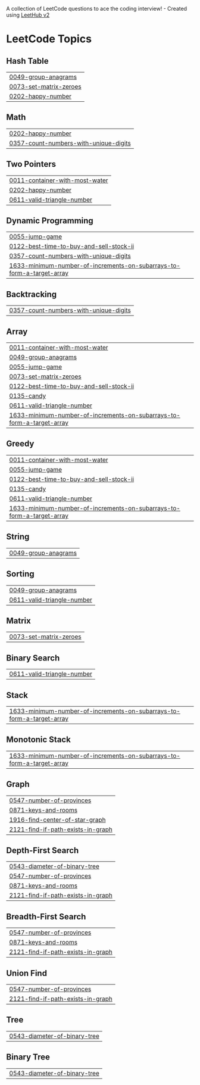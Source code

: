 A collection of LeetCode questions to ace the coding interview! - Created using [LeetHub v2](https://github.com/arunbhardwaj/LeetHub-2.0)
<!---LeetCode Topics Start-->
# LeetCode Topics
## Hash Table
|  |
| ------- |
| [0049-group-anagrams](https://github.com/Pirithishaa/Leetcode-problems/tree/master/0049-group-anagrams) |
| [0073-set-matrix-zeroes](https://github.com/Pirithishaa/Leetcode-problems/tree/master/0073-set-matrix-zeroes) |
| [0202-happy-number](https://github.com/Pirithishaa/Leetcode-problems/tree/master/0202-happy-number) |
## Math
|  |
| ------- |
| [0202-happy-number](https://github.com/Pirithishaa/Leetcode-problems/tree/master/0202-happy-number) |
| [0357-count-numbers-with-unique-digits](https://github.com/Pirithishaa/Leetcode-problems/tree/master/0357-count-numbers-with-unique-digits) |
## Two Pointers
|  |
| ------- |
| [0011-container-with-most-water](https://github.com/Pirithishaa/Leetcode-problems/tree/master/0011-container-with-most-water) |
| [0202-happy-number](https://github.com/Pirithishaa/Leetcode-problems/tree/master/0202-happy-number) |
| [0611-valid-triangle-number](https://github.com/Pirithishaa/Leetcode-problems/tree/master/0611-valid-triangle-number) |
## Dynamic Programming
|  |
| ------- |
| [0055-jump-game](https://github.com/Pirithishaa/Leetcode-problems/tree/master/0055-jump-game) |
| [0122-best-time-to-buy-and-sell-stock-ii](https://github.com/Pirithishaa/Leetcode-problems/tree/master/0122-best-time-to-buy-and-sell-stock-ii) |
| [0357-count-numbers-with-unique-digits](https://github.com/Pirithishaa/Leetcode-problems/tree/master/0357-count-numbers-with-unique-digits) |
| [1633-minimum-number-of-increments-on-subarrays-to-form-a-target-array](https://github.com/Pirithishaa/Leetcode-problems/tree/master/1633-minimum-number-of-increments-on-subarrays-to-form-a-target-array) |
## Backtracking
|  |
| ------- |
| [0357-count-numbers-with-unique-digits](https://github.com/Pirithishaa/Leetcode-problems/tree/master/0357-count-numbers-with-unique-digits) |
## Array
|  |
| ------- |
| [0011-container-with-most-water](https://github.com/Pirithishaa/Leetcode-problems/tree/master/0011-container-with-most-water) |
| [0049-group-anagrams](https://github.com/Pirithishaa/Leetcode-problems/tree/master/0049-group-anagrams) |
| [0055-jump-game](https://github.com/Pirithishaa/Leetcode-problems/tree/master/0055-jump-game) |
| [0073-set-matrix-zeroes](https://github.com/Pirithishaa/Leetcode-problems/tree/master/0073-set-matrix-zeroes) |
| [0122-best-time-to-buy-and-sell-stock-ii](https://github.com/Pirithishaa/Leetcode-problems/tree/master/0122-best-time-to-buy-and-sell-stock-ii) |
| [0135-candy](https://github.com/Pirithishaa/Leetcode-problems/tree/master/0135-candy) |
| [0611-valid-triangle-number](https://github.com/Pirithishaa/Leetcode-problems/tree/master/0611-valid-triangle-number) |
| [1633-minimum-number-of-increments-on-subarrays-to-form-a-target-array](https://github.com/Pirithishaa/Leetcode-problems/tree/master/1633-minimum-number-of-increments-on-subarrays-to-form-a-target-array) |
## Greedy
|  |
| ------- |
| [0011-container-with-most-water](https://github.com/Pirithishaa/Leetcode-problems/tree/master/0011-container-with-most-water) |
| [0055-jump-game](https://github.com/Pirithishaa/Leetcode-problems/tree/master/0055-jump-game) |
| [0122-best-time-to-buy-and-sell-stock-ii](https://github.com/Pirithishaa/Leetcode-problems/tree/master/0122-best-time-to-buy-and-sell-stock-ii) |
| [0135-candy](https://github.com/Pirithishaa/Leetcode-problems/tree/master/0135-candy) |
| [0611-valid-triangle-number](https://github.com/Pirithishaa/Leetcode-problems/tree/master/0611-valid-triangle-number) |
| [1633-minimum-number-of-increments-on-subarrays-to-form-a-target-array](https://github.com/Pirithishaa/Leetcode-problems/tree/master/1633-minimum-number-of-increments-on-subarrays-to-form-a-target-array) |
## String
|  |
| ------- |
| [0049-group-anagrams](https://github.com/Pirithishaa/Leetcode-problems/tree/master/0049-group-anagrams) |
## Sorting
|  |
| ------- |
| [0049-group-anagrams](https://github.com/Pirithishaa/Leetcode-problems/tree/master/0049-group-anagrams) |
| [0611-valid-triangle-number](https://github.com/Pirithishaa/Leetcode-problems/tree/master/0611-valid-triangle-number) |
## Matrix
|  |
| ------- |
| [0073-set-matrix-zeroes](https://github.com/Pirithishaa/Leetcode-problems/tree/master/0073-set-matrix-zeroes) |
## Binary Search
|  |
| ------- |
| [0611-valid-triangle-number](https://github.com/Pirithishaa/Leetcode-problems/tree/master/0611-valid-triangle-number) |
## Stack
|  |
| ------- |
| [1633-minimum-number-of-increments-on-subarrays-to-form-a-target-array](https://github.com/Pirithishaa/Leetcode-problems/tree/master/1633-minimum-number-of-increments-on-subarrays-to-form-a-target-array) |
## Monotonic Stack
|  |
| ------- |
| [1633-minimum-number-of-increments-on-subarrays-to-form-a-target-array](https://github.com/Pirithishaa/Leetcode-problems/tree/master/1633-minimum-number-of-increments-on-subarrays-to-form-a-target-array) |
## Graph
|  |
| ------- |
| [0547-number-of-provinces](https://github.com/Pirithishaa/Leetcode-problems/tree/master/0547-number-of-provinces) |
| [0871-keys-and-rooms](https://github.com/Pirithishaa/Leetcode-problems/tree/master/0871-keys-and-rooms) |
| [1916-find-center-of-star-graph](https://github.com/Pirithishaa/Leetcode-problems/tree/master/1916-find-center-of-star-graph) |
| [2121-find-if-path-exists-in-graph](https://github.com/Pirithishaa/Leetcode-problems/tree/master/2121-find-if-path-exists-in-graph) |
## Depth-First Search
|  |
| ------- |
| [0543-diameter-of-binary-tree](https://github.com/Pirithishaa/Leetcode-problems/tree/master/0543-diameter-of-binary-tree) |
| [0547-number-of-provinces](https://github.com/Pirithishaa/Leetcode-problems/tree/master/0547-number-of-provinces) |
| [0871-keys-and-rooms](https://github.com/Pirithishaa/Leetcode-problems/tree/master/0871-keys-and-rooms) |
| [2121-find-if-path-exists-in-graph](https://github.com/Pirithishaa/Leetcode-problems/tree/master/2121-find-if-path-exists-in-graph) |
## Breadth-First Search
|  |
| ------- |
| [0547-number-of-provinces](https://github.com/Pirithishaa/Leetcode-problems/tree/master/0547-number-of-provinces) |
| [0871-keys-and-rooms](https://github.com/Pirithishaa/Leetcode-problems/tree/master/0871-keys-and-rooms) |
| [2121-find-if-path-exists-in-graph](https://github.com/Pirithishaa/Leetcode-problems/tree/master/2121-find-if-path-exists-in-graph) |
## Union Find
|  |
| ------- |
| [0547-number-of-provinces](https://github.com/Pirithishaa/Leetcode-problems/tree/master/0547-number-of-provinces) |
| [2121-find-if-path-exists-in-graph](https://github.com/Pirithishaa/Leetcode-problems/tree/master/2121-find-if-path-exists-in-graph) |
## Tree
|  |
| ------- |
| [0543-diameter-of-binary-tree](https://github.com/Pirithishaa/Leetcode-problems/tree/master/0543-diameter-of-binary-tree) |
## Binary Tree
|  |
| ------- |
| [0543-diameter-of-binary-tree](https://github.com/Pirithishaa/Leetcode-problems/tree/master/0543-diameter-of-binary-tree) |
<!---LeetCode Topics End-->